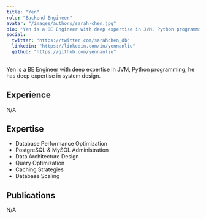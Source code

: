 ```yaml
---
title: "Yen"
role: "Backend Engineer"
avatar: "/images/authors/sarah-chen.jpg"
bio: "Yen is a BE Engineer with deep expertise in JVM, Python programming, he has deep expertise in system design."
social:
  twitter: "https://twitter.com/sarahchen_db"
  linkedin: "https://linkedin.com/in/yennanliu"
  github: "https://github.com/yennanliu"
---
```


Yen is a BE Engineer with deep expertise in JVM, Python programming, he has deep expertise in system design.

## Experience

N/A

## Expertise

- Database Performance Optimization
- PostgreSQL & MySQL Administration
- Data Architecture Design
- Query Optimization
- Caching Strategies
- Database Scaling

## Publications

N/A